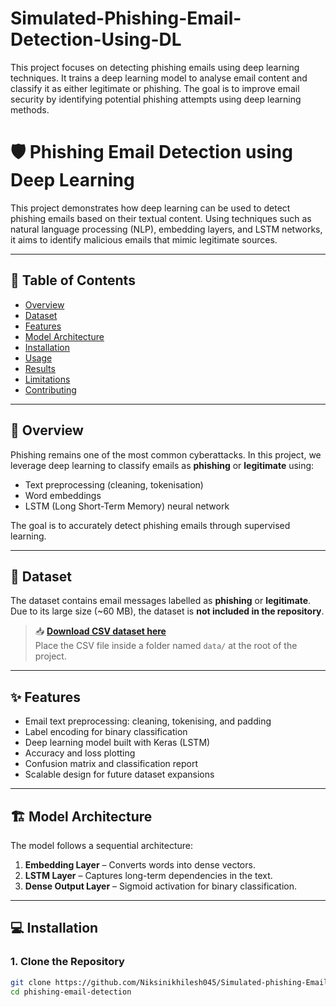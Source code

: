 # Simulated-Phishing-Email-Detection-Using-DL
This project focuses on detecting phishing emails using deep learning techniques. It trains a deep learning model to analyse email content and classify it as either legitimate or phishing. The goal is to improve email security by identifying potential phishing attempts using deep learning methods.

# 🛡️ Phishing Email Detection using Deep Learning

This project demonstrates how deep learning can be used to detect phishing emails based on their textual content. Using techniques such as natural language processing (NLP), embedding layers, and LSTM networks, it aims to identify malicious emails that mimic legitimate sources.

---

## 📘 Table of Contents
- [Overview](#overview)
- [Dataset](#dataset)
- [Features](#features)
- [Model Architecture](#model-architecture)
- [Installation](#installation)
- [Usage](#usage)
- [Results](#results)
- [Limitations](#limitations)
- [Contributing](#contributing)

---

## 🧠 Overview

Phishing remains one of the most common cyberattacks. In this project, we leverage deep learning to classify emails as **phishing** or **legitimate** using:
- Text preprocessing (cleaning, tokenisation)
- Word embeddings
- LSTM (Long Short-Term Memory) neural network

The goal is to accurately detect phishing emails through supervised learning.

---

## 📂 Dataset

The dataset contains email messages labelled as **phishing** or **legitimate**.  
Due to its large size (~60 MB), the dataset is **not included in the repository**.

> 📥 **[Download CSV dataset here](#)**  
> Place the CSV file inside a folder named `data/` at the root of the project.

---

## ✨ Features

- Email text preprocessing: cleaning, tokenising, and padding
- Label encoding for binary classification
- Deep learning model built with Keras (LSTM)
- Accuracy and loss plotting
- Confusion matrix and classification report
- Scalable design for future dataset expansions

---

## 🏗️ Model Architecture

The model follows a sequential architecture:

1. **Embedding Layer** – Converts words into dense vectors.
2. **LSTM Layer** – Captures long-term dependencies in the text.
3. **Dense Output Layer** – Sigmoid activation for binary classification.

---

## 💻 Installation

### 1. Clone the Repository

```bash
git clone https://github.com/Niksinikhilesh045/Simulated-phishing-Email-detection-Using-DL.git
cd phishing-email-detection

